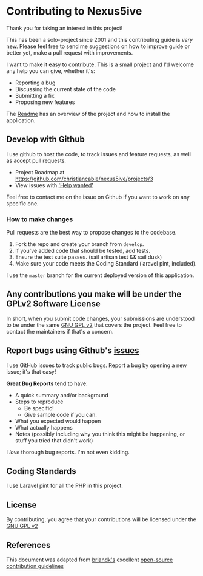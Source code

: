 # Contributing to Nexus5ive
Thank you for taking an interest in this project!

This has been a solo-project since 2001 and this contributing guide is *very* new. Please feel free to send me suggestions on how to improve guide or better yet, make a pull request with improvements. 

I want to make it easy to contribute. This is a small project and I'd welcome any help you can give, whether it's:

- Reporting a bug
- Discussing the current state of the code
- Submitting a fix
- Proposing new features

The [Readme](readme.md) has an overview of the project and how to install the application. 

## Develop with Github
I use github to host the code, to track issues and feature requests, as well as accept pull requests.

* Project Roadmap at https://github.com/christiancable/nexus5ive/projects/3
* View issues with ['Help wanted'](https://github.com/christiancable/nexus5ive/issues?q=is%3Aissue+is%3Aopen+label%3A%22help+wanted%22)

Feel free to contact me on the issue on Github if you want to work on any specific one.

### How to make changes
Pull requests are the best way to propose changes to the codebase. 

1. Fork the repo and create your branch from `develop`.
2. If you've added code that should be tested, add tests.
3. Ensure the test suite passes. (sail artisan test && sail dusk)
4. Make sure your code meets the Coding Standard (laravel pint, included).

I use the `master` branch for the current deployed version of this application. 

## Any contributions you make will be under the GPLv2 Software License
In short, when you submit code changes, your submissions are understood to be under the same [GNU GPL v2](LICENCE) that covers the project. Feel free to contact the maintainers if that's a concern.

## Report bugs using Github's [issues](https://github.com/christiancable/nexus5ive/issues)
I use GitHub issues to track public bugs. Report a bug by opening a new issue; it's that easy!

**Great Bug Reports** tend to have:

- A quick summary and/or background
- Steps to reproduce
  - Be specific!
  - Give sample code if you can.
- What you expected would happen
- What actually happens
- Notes (possibly including why you think this might be happening, or stuff you tried that didn't work)

I *love* thorough bug reports. I'm not even kidding.

## Coding Standards
I use Laravel pint for all the PHP in this project.

## License
By contributing, you agree that your contributions will be licensed under the [GNU GPL v2](LICENCE)

## References
This document was adapted from [briandk's](https://gist.github.com/briandk/) excellent [open-source contribution guidelines](https://gist.github.com/briandk/3d2e8b3ec8daf5a27a62)
